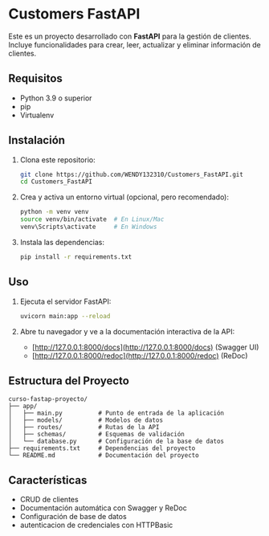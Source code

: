 # Customers FastAPI

Este es un proyecto desarrollado con **FastAPI** para la gestión de clientes. Incluye funcionalidades para crear, leer, actualizar y eliminar información de clientes.

## Requisitos

- Python 3.9 o superior
- pip 
- Virtualenv

## Instalación

1. Clona este repositorio:
   ```bash
   git clone https://github.com/WENDY132310/Customers_FastAPI.git
   cd Customers_FastAPI
   ```

2. Crea y activa un entorno virtual (opcional, pero recomendado):
   ```bash
   python -m venv venv
   source venv/bin/activate  # En Linux/Mac
   venv\Scripts\activate     # En Windows
   ```

3. Instala las dependencias:
   ```bash
   pip install -r requirements.txt
   ```

## Uso

1. Ejecuta el servidor FastAPI:
   ```bash
   uvicorn main:app --reload
   ```

2. Abre tu navegador y ve a la documentación interactiva de la API:
   - [http://127.0.0.1:8000/docs](http://127.0.0.1:8000/docs) (Swagger UI)
   - [http://127.0.0.1:8000/redoc](http://127.0.0.1:8000/redoc) (ReDoc)

## Estructura del Proyecto

```
curso-fastap-proyecto/
├── app/
│   ├── main.py          # Punto de entrada de la aplicación
│   ├── models/          # Modelos de datos
│   ├── routes/          # Rutas de la API
│   ├── schemas/         # Esquemas de validación
│   └── database.py      # Configuración de la base de datos
├── requirements.txt     # Dependencias del proyecto
└── README.md            # Documentación del proyecto
```

## Características

- CRUD de clientes
- Documentación automática con Swagger y ReDoc
- Configuración de base de datos
- autenticacion de credenciales con HTTPBasic

